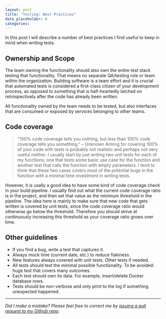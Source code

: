 ```yaml
---
layout: post
title: "Testing: Best Practices"
date_placeholder: 0
categories: 
---
```



In this post I will describe a number of best practices I find useful to keep in mind when writing tests.

## Ownership and Scope
The team owning the functionality should also own the entire test stack testing that functionality. That means no separate QA/testing role or team within the organization. Building software is a team effort and it is crucial that automated tests is considered a first-class citizen of your development process, as opposed to something that is half-heartedly latched on retrospectively after the code has already been written.

All functionality owned by the team needs to be tested, but also interfaces that are consumed or exposed by services belonging to other teams.

## Code coverage
> "100% code coverage tells you nothing, but less than 100% code coverage tells you something." – Unknown
Aiming for covering 100% of your code with tests is probably not realistic and perhaps not very useful neither. I usually start by just writing two unit tests for each of my functions; one that tests some basic use case for the function and another test that calls the function with empty parameters. I tend to think that these two cases covers most of the potential bugs in the function with a minimal time investment in writing tests.

However, it is usally a good idea to have some kind of code coverage check in your build pipeline. I usually find out what the current code coverage ratio is in the project, and then set that value as the minimum threshold in the pipeline. The idea here is mainly to make sure that new code that gets written is covered by unit tests, since the code coverage ratio would otherwise go below the threshold. Therefore you should strive at continuously increasing this threshold as your coverage ratio grows over time.

## Other guidelines

* If you find a bug, write a test that captures it.
* Always mock time (current date, etc.) to reduce flakiness.
* New features always covered with unit tests. Other tests if needed.
* All tests should test the minimal possible functionality.
  To be avoided: huge test that covers many outcomes.
* Each test should own its data. For example, insert/delete Docker database rows.
* Tests should be non-verbose and only print to the log if something unexpected happened.

---

*Did I make a mistake? Please feel free to correct me by [issuing a pull request to my Github repo](https://github.com/Sundin/sundin.github.io).*
